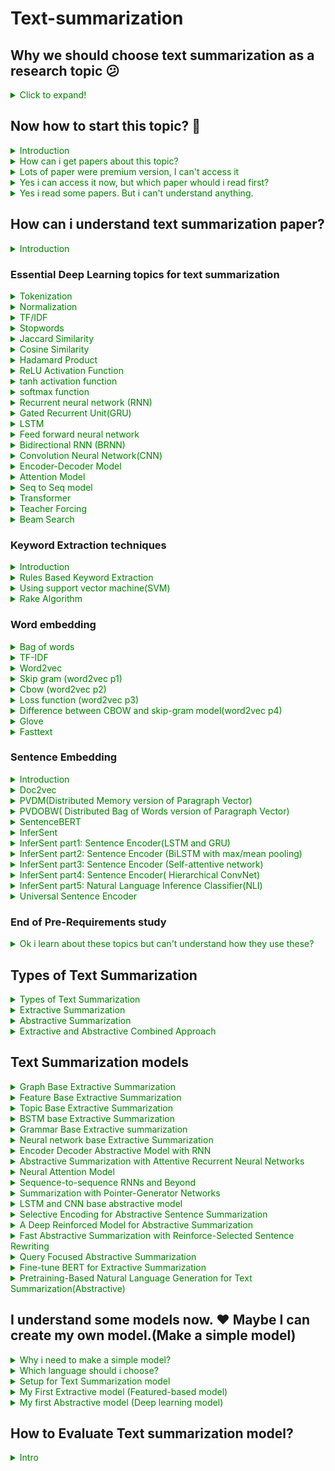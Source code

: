 # Text-summarization

## Why we should choose text summarization as a research topic :confused:
<details>
  <summary style="color:green"> Click to expand! </summary>
From my perspective, when I started to research. I was confused, which topics I should choose? Then I started to research it.  I found so many topics in NLP, but the problem is, every topic is in a stable phase. I was worried about it. After that, I found text summarization and it was not in a stable phase. Because text summarization has no accurate answer that can measure, how much good your model. And also this was a challenging topic. I got inspiration.

Another thing I found that in my country there was no better model published. So the first thing in any research is, "Is this topic already in a stable phase?". Still, text summarization is an amazing topic for research.
</details>

## Now how to start this topic? :face_with_head_bandage:
<details>
  <summary style="color:green"> Introduction </summary>
In any research, first, we need to know about that topic. In this case, we will do the same thing. We will search on google about this topic. Learn What is text summarization? :laughing: . Just spend 2-3 days about it.

2-3 days needed to make mindset. Now you should start reading papers about text summarization. At least you should read 10-20 papers.
</details>

<details>
  <summary style="color:green"> How can i get papers about this topic? </summary>
  It is a basic problem, where we will find the paper. The simple answer is google scholar. Google scholar collects all the research papers from all the research and journal sites.

So simply go [scholar](https://scholar.google.com)
</details>

<details>
  <summary style="color:green"> Lots of paper were premium version, I can't access it</summary>
 I am also depressed about it. How to access them!  After researching somedays, 
  I found an interesting ( https://sci-hub.se  )
  In this site, we can access lots of papers freely.
</details>

<details>
  <summary style="color:green">Yes i can access it now, but which paper whould i read first?</summary>
  In scholar, we can easily select the year. So first read old papers. Cause we won't understand easily recent papers.
</details>

<details>
  <summary style="color:green">Yes i read some papers. But i can't understand anything.</summary>
 
  After reading these papers, you will find some new keywords. These keywords will make you depressed.
  Cause without 1 or 2 papers you won't understand what exactly these papers did. :laughing: 
</details>

## How can i understand text summarization paper?

<details>
  <summary style="color:green">Introduction</summary>
   I also same issue. I can't understand anything. Then i understood that i was stacked in some keywords. Maximum keywords were deep learning keywords. Then i started to learn deep learning. 
  
</details>

### Essential Deep Learning topics for text summarization
<details>
  <summary style="color:green">Tokenization</summary>
  Tokenization is a common task in Natural Language Processing (NLP). It’s a fundamental step in both traditional NLP methods like Count Vectorizer and Advanced Deep Learning-based architectures like Transformers.
Tokenization can be performed on word, character, or subword level.

    1. word: "I live in dhaka" = I-Live-in-dhaka(4 tokens)
    2. character: "Dhaka" = D-h-a-k-a (5 Tokens)
    3. subword: "smarter" = smart-er(2 Tokens)

So, simply tokenization is the process of dividing word or character. But why we need token?
Because of the processing of text data. For every text related model, if we need to run in a large corpus, we need tokenization. Tokenization makes a connection with vocabulary. So in preprocessing, the first step is tokenization.
 </details>

<details>
  <summary style="color:green">Normalization</summary>
When we normalize a natural language resource, we attempt to reduce the randomness in it, bringing it closer to a predefined “standard”. Thats why normalization in NLP is very important.
Normalization has different types of techniques.

    1. Tokenization: We already know about "How to make tokens from input".
    2. Stemming: This process will make every word in its root from. That means lowest form of a word. example: "Change,Changing,changer" to "chang".
    3. lemmatization: This also same to Stemming but not always make root from.
    4. Sentencizing: From a document it will take every sentences and remove every punctuation or symbol. Sometimes it will make everything lower form for better result. For every document we must do this process.
    5. reference resolution: Sometimes we need to make every third person to first person form for better accuracy. Reference resolution helps it.
![Stemming vs Lemmatization](img/sum53.png)
</details>

<details>
  <summary style="color:green">TF/IDF</summary>
TF-IDF is a statistical measure that evaluates how relevant a word is to a document in a collection of documents.
The full form of TF is Term Frequency (TF).The full form of IDF is Inverse Document Frequency.

**TF** = no. of times term occurrences in a document / total number of words in a document

**IDF** = log base e (total number of documents / number of documents which are having term )

There are lots of library in every language for measuring TF-IDF.
In NLP, TF/IDF is a necessary step for information retrieval and keyword Extraction. In-Text summarization, as we need to find information from sentences Tf/IDF does that for us. It was much simple and faster than any other model.
</details>

<details>
  <summary style="color:green">Stopwords</summary>
Stopwords are the words in any language which does not add much meaning to a sentence. They can safely be ignored without sacrificing the meaning of the sentence.

Suppose, a sentence **"Dhaka is the capital city of bangladesh"** . after removing stop words it looks like ** Dhaka capital city bangladesh** . See, it doesn't change the meaning.
So why we need it?

    1. Stopwords are rapidly used in sentences. So for getting usefull information, this always create problems.
    2. Without stopwords, our model computational power will be better.
    3. without stopwords, we can get better accuracy.


In english language nltk library marked **127 words** as a stop words.

```
i, me, my, myself, we, our, ours, ourselves, you, your, yours, yourself,yourselves,
he, him, his, himself, she, her, hers, herself, it, its, itself, they, them,their, 
theirs, themselves, what, which, who, whom, this, that, these, those, am, is,are, 
was, were, be, been, being, have, has, had, having, do, does, did, doing, a, an, 
the, and, but, if, or, because, as, until, while, of, at, by, for, with, about, 
against, between, into, through, during, before, after, above, below, to, from, 
up, down, in, out, on, off, over, under, again, further, then, once, here, there,
when, where, why, how, all, any, both, each, few, more, most, other, some, such,
no, nor, not, only, own, same, so, than, too, very, s, t, can, will, just, don,
should, now
```
we can customize it.

</details>


<details>
  <summary style="color:green">Jaccard Similarity</summary>

The **Jaccard index**, also known as **Intersection over Union** and **the Jaccard similarity coefficient** (originally given the French name coefficient de communauté by Paul Jaccard), is a statistic used for gauging the similarity and diversity of sample sets.

![equation](https://latex.codecogs.com/svg.latex?J(A,B)=%20\frac{|A\cap%20B|}{|A\cup%20B|}%20=%20\frac{|A\cap%20B|}{|A|+|B|-|A\cap%20B|)


![](https://latex.codecogs.com/svg.latex?d_j(A,B)%20=%201-J(A,B)=\frac{|A\cup%20B|-|A\cap%20B|}{|A\cup%20B|})

Here, ![](https://latex.codecogs.com/svg.latex?A%20\cap%20B) represents the number of common words between the set A and B;
![](https://latex.codecogs.com/svg.latex?A%20\cup%20B) represents total number of distinct words in the set A and B.
Why we need it?

Finding the relation between two sentences or vectors.
</details>

<details>
  <summary style="color:green">Cosine Similarity</summary>

As like as jaccard Similarity, Cosine similarity also works for finding relation of vectors.
Given two vectors of attributes, A and B, the cosine similarity, ![](https://latex.codecogs.com/svg.latex?cos(\theta)) , is represented using a dot product and magnitude as

![](https://latex.codecogs.com/svg.latex?similarity%20=%20\cos%20(\theta)%20=%20\frac{A.B}{||A||\hspace{2pt}||B||}%20=%20\frac{\sum^n_{i=1}%20A_i%20B_i}{\sqrt{\sum^n_{i=1}%20A^2_i}\sqrt{\sum^n_{i=1}%20B^2_i}})

where A_i and B_i are components of vector A and B respectively.

</details>


<details>
  <summary style="color:green">Hadamard Product</summary>

In mathematics, the Hadamard product (also known as the element-wise, entrywise or Schur product) is a binary operation that takes two matrices of the same dimensions and produces another matrix of the same dimension as the operands, where each element i, j is the product of elements i, j of the original two matrices.

![](img/sum42.png)

</details>


<details>
  <summary style="color:green">ReLU Activation Function</summary>
ReLU stands for rectified linear unit, and is a type of activation function. It is widely used in Activation Function.

![](img/sum26.png)
why do we use ReLU, if we already have sigmoid?


    1. it takes less time to train or run.
    2. It is very faster than other models.  Cause there is no complex equation. It doesn’t have the vanishing gradient problem suffered by other activation functions like sigmoid or tanh.

But in relu, if the number is negative it will make number 0. So, if all number is negative, it don't activated the function. And it's called Dying ReLU.

ReLU has so many version. **Leaky ReLU** is mostly used in deep learning. Instead of making 0, it makes negative value to multiple of a constant factor.
</details>


<details>
  <summary style="color:green">tanh activation function</summary>

In sigmoid function, every value transform 0 to 1. In tanh function instead of 0 to 1, it makes -1 to 1.

![](img/gg.jpg)

</details>

<details>
  <summary style="color:green">softmax function</summary>

The softmax function squashes the outputs of each unit to be between 0 and 1, just like a sigmoid function. But it also divides each output such that the total sum of the outputs is equal to 1.

![](img/sum23.jpg)

The output of the softmax function is equivalent to a categorical probability distribution, it tells you the probability that any of the classes are true.

Mathematically the softmax function is shown below, where z is a vector of the inputs to the output layer (if you have 10 output units, then there are 10 elements in z). And again, j indexes the output units, so j = 1, 2, ..., K.

![](https://latex.codecogs.com/svg.latex?\sigma%20(z)_j%20=%20\frac{e^{z_j}}{\sum^K_{k=1}e^{z_k}})

Suppose, we have an image where '4' digit is written on it. Now we want character recognition from that image. And we do all process for recognition of the character and make a vector. Now after using softmax function in our result it looks like,

![](img/sum24.png)

So softmax function is basically making the vector into the probabilistic vector.
</details>

<details>
  <summary style="color:green">Recurrent neural network (RNN)</summary>

Recurrent Neural Networks (RNNs) are widely used for data with some kind of sequential structure. For instance, time series data has an intrinsic ordering based on time. Sentences are also sequential, "I love dogs" has a different meaning than "Dogs I love." So if you are working with sequential model, RNN might be the solution for that.\\
A simple architecture for RNN

![](img/sum27.png)

1. **Vector h :** is the output of the hidden state after the activation function has been applied to the hidden nodes. 
   
2. **Matrices Wx, Wy, Wh:** — are the weights of the RNN architecture which are shared throughout the entire network. The model weights of Wx at t=1 are the exact same as the weights of Wx at t=2 and every other time step.
   
3. **Vector Xi:** is the input to each hidden state where i=1, 2,…, n for each element in the input sequence.

We can make divide full architecture with two part.
1. Forward Propagation
2. Backpropagation through time

**Forward Propagation:**

In Forward Propagation, we calculate everything. Like, output,hidden state,loss function,gradient etc.

![](img/sum28.png)
Here,
* **k** is the dimension of the input vector Xi
  
* **d** is the number of hidden nodes

Loss function is calculated by multi-class cross entropy loss function.

![](https://latex.codecogs.com/svg.latex?L_t(y_t,\hat%20y_t)%20=%20-y_t%20log(\hat%20y_t))

OverAll loss function is calculated by below equation.

![](https://latex.codecogs.com/svg.latex?L_{total}(y,\hat%20y)%20=%20-\sum^n_{t=1}%20y_t%20\log(\hat%20y_t))

For gradient calculation of ![](https://latex.codecogs.com/svg.latex?W_y),

![](https://latex.codecogs.com/svg.latex?\frac{\partial%20L_{total}}{\partial%20W_Y}%20=%20\frac{\partial%20L_1}{\partial%20\hat%20y_1}%20\frac{\partial%20\hat%20y_1}{\partial%20z_1}\frac{\partial%20z_1}{\partial%20W_Y}%20+%20\frac{\partial%20L_2}{\partial%20\hat%20y_2}%20\frac{\partial%20\hat%20y_2}{\partial%20z_2}\frac{\partial%20z_2}{\partial%20W_Y}%20+%20\frac{\partial%20L_3}{\partial%20\hat%20y_3}%20\frac{\partial%20\hat%20y_3}{\partial%20z_3}\frac{\partial%20z_3}{\partial%20W_Y}%20=%20\sum^n_{t=1}%20\frac{\partial%20L_t}{\partial%20W_Y})

For gradient Calculation of ![](https://latex.codecogs.com/svg.latex?W_x),

![](https://latex.codecogs.com/svg.latex?\frac{\partial%20L_{total}}{\partial%20W_X}%20=%20\sum^n_{t=1}%20\sum^n_{k=0}%20\frac{\partial%20L_t}{\partial%20\hat%20y_t}%20\frac{\partial%20\hat%20y_t}{\partial%20z_t}\frac{\partial%20z_t}{\partial%20h_t}\frac{\partial%20h_t}{\partial%20h_k}\frac{\partial%20h_k}{\partial%20W_x})

**BackPropagation through time:**

In backward Propagation, It's updated ![](https://latex.codecogs.com/svg.latex?W_x) , ![](https://latex.codecogs.com/svg.latex?W_y) ,![](https://latex.codecogs.com/svg.latex?W_h) value based on gradients.

So, overall process look like,

1. Initialize weight matrices Wx, Wy, Wh randomly

2. Forward propagation to compute predictions

3. Compute the loss

4.Backpropagation to compute gradients

5. Update weights based on gradients

6. Repeat steps 2–5

A problem that RNNs face, which is also common in other deep neural nets, is the **vanishing gradient problem** . Vanishing gradients make it difficult for the model to learn long-term dependencies. For example, if an RNN was given this sentence,

```
The brown and black dog,which was playing with cat, was a German shepherd
```
in this sentence, when we want to predict 'shepherd', it needs the input brown. But 'brown' is too far from 'shepherd'. A long term dependency occurs. And it creates gradient loss. Cause gradient follows chain rule.
However, there have been advancements in RNNs such as gated recurrent units (GRUs) and long short term memory (LSTMs) that have been able to deal with the problem of vanishing gradients.

</details>


<details>
  <summary style="color:green">Gated Recurrent Unit(GRU)</summary>

To solve the vanishing gradient problem of a standard RNN, GRU uses, so-called, update gate and reset gate. Basically, these are two vectors which decide what information should be passed to the output. The special thing about them is that they can be trained to keep information from long ago, without washing it through time or remove information which is irrelevant to the prediction.
![](img/sum29.png)

**Update Gate:**
We start with calculating the update gate $Z_t$ for time step t using the,

![](https://latex.codecogs.com/svg.latex?z_t%20=%20\sigma%20(W^{(z)}%20x_t%20+%20U^{(z)}%20h_{t-1}))


The update gate helps the model to determine how much of the past information (from previous time steps) needs to be passed along to the future.

**Reset Gate:** this gate is used from the model to decide how much of the past information to forget. To calculate it, we use:

![](https://latex.codecogs.com/svg.latex?r_t%20=\sigma%20(W^{(r)}x_t%20+%20U^{(r)}h_{t-1}))


**Current memory content:**
This is a big process, because output depends on it. We can divide it with 4 section.

![](https://latex.codecogs.com/svg.latex?h_t%20=\tanh%20(Wx_t%20+%20r_t%20\odot%20Uh_{t-1}))

1. Multiply the input ![](https://latex.codecogs.com/svg.latex?x_t) with a weight W and ![](https://latex.codecogs.com/svg.latex?h_{t-1}) with a weight U.

2. Calculate the Hadamard (element-wise) product between the reset gate ![](https://latex.codecogs.com/svg.latex?r_t) and ![](https://latex.codecogs.com/svg.latex?Uh_{t-1}). That will determine what to remove from the previous time steps.
3. Sum up the results of step 1 and 2.
4. Apply the nonlinear activation function tanh.

**Final memory at current time step:** This is the output state. Here we computes output from previous computation.

![](https://latex.codecogs.com/svg.latex?h_t%20=%20z_t%20\odot%20h_{t-1}%20+%20(1-z_t)\odot%20h_t)

1. Apply element-wise multiplication to the update gate ![](https://latex.codecogs.com/svg.latex?z_t) and ![](https://latex.codecogs.com/svg.latex?h_{t-1}) .
2. Apply element-wise multiplication to ![](https://latex.codecogs.com/svg.latex?1-z_t) and ![](https://latex.codecogs.com/svg.latex?h`_t) .
3. Sum the results from step 1 and 2.

</details>


<details>
  <summary style="color:green">LSTM</summary>
Long Short Term Memory are a special kind of RNN, capable of learning long-term dependencies. They were introduced by Hochreiter \& Schmidhuber (1997) [20], and were refined and popularized by many people in following work. Lstm architecture is similar to GRU.

![](img/sum30.png)

We can divide whole architecture with 4 section,

**1. Forget gate( ![](https://latex.codecogs.com/svg.latex?f_t) ):**
The first step in our LSTM is to decide what information we’re going to throw away from the cell state. This decision is made by a sigmoid layer called the “forget gate layer.” It looks at ![](https://latex.codecogs.com/svg.latex?h_(t-1)) and ![](https://latex.codecogs.com/svg.latex?x_t), and outputs a number between 0 and 1 for each number in the cell state ![](https://latex.codecogs.com/svg.latex?C_{t-1}). 
**1** represents “completely keep this” while a **0** represents “completely get rid of this.”

![](https://latex.codecogs.com/svg.latex?f_t=\sigma%20(x_tU^f%20+%20h_{t-1}W^f))

**2. input gate (![](https://latex.codecogs.com/svg.latex?i_t) ):** The next step is to decide what new information we’re going to store in
the cell state. This has two parts. First, a sigmoid layer called the “input gate layer” 
decides which values we’ll update. Next, a tanh layer creates a vector of new candidate 
values, ![](https://latex.codecogs.com/svg.latex?\tilde%20C_t), 
that could be added to the state. In the next step, we’ll combine these two to create an 
update to the state.

![](https://latex.codecogs.com/svg.latex?i_t=\sigma%20(x_tU^i%20+%20h_{t-1}W^i))

![](https://latex.codecogs.com/svg.latex?\tilde%20C_t=\tanh%20(x_tU^g%20+%20h_{t-1}W^g))

**3. update old state:** It’s now time to update the old cell state, ![](https://latex.codecogs.com/svg.latex?C_{t-1}), into the new cell state ![](https://latex.codecogs.com/svg.latex?C_t). The previous steps already decided what to do, we just need to actually do it.

We multiply the old state by ![](https://latex.codecogs.com/svg.latex?f_t), forgetting the things we decided to forget earlier. Then we add ![](https://latex.codecogs.com/svg.latex?i_t%20\ast%20\tilde%20C_t). This is the new candidate values, scaled by how much we decided to update each state value.

![](https://latex.codecogs.com/svg.latex?C_t=\sigma%20(f_t*C_{t-1}%20+%20i_t*%20\tilde%20C_t))

**4. output Gate:** Finally, we need to decide what we’re going to output. This output will be based on our cell state, but will be a filtered version. First, we run a sigmoid layer which decides what parts of the cell state we’re going to output. Then, we put the cell state through tanh (to push the values to be between - and 1 and multiply it by the output of the sigmoid gate, so that we only output the parts we decided to.

![](https://latex.codecogs.com/svg.latex?o_t=\sigma%20(x_tU^o%20+%20h_{t-1}W^o))

![](https://latex.codecogs.com/svg.latex?h_t=\tanh%20(C_t)*%20o_t)

</details>


<details>
  <summary style="color:green">Feed forward neural network</summary>

Feed forward neural network is a simple one directional neural network. In RNN there a backward propagation but here only forward propagation. But in this neural network there is a lots of hidden layer for decision making. for computing hidden layer, in this network sigmoid function is used. output layer is only 1 and 0 activation function. Thats why this network is simplest neural network.

![](img/sum50.png)
</details>

<details>
  <summary style="color:green">Bidirectional RNN (BRNN)</summary>

In 1997 Schuster & mike proposed bidirectional model of RNN [26].

![](img/sum35.png)

The idea is to split the state neurons of a regular RNN in a part that is responsible for the positive time direction (forward states) and a part for the negative time direction (backward states). Outputs from forward states are not connected to inputs of backward states, and vice versa.

**FORWARD PASS:** \
Run all input data for one time slice through 
![](https://latex.codecogs.com/svg.latex?1\leq%20t\leq%20T) the BRNN and determine all
predicted outputs.
1. Do forward pass just for forward states (from t=1
to t=T ) and backward states (from t=T to t=1).
2. Do forward pass for output neurons.

**BACKWARD PASS:** \
Calculate the part of the objective function derivative
for the time slice ![](https://latex.codecogs.com/svg.latex?1\leq%20t\leq%20T) used in the forward pass.
1. Do backward pass for output neurons.
2. Do backward pass just for forward states (from t=T
to t=1 ) and backward states (from t=1
to t=T).
</details>

<details>
  <summary style="color:green">Convolution Neural Network(CNN)</summary>

CNN was introduced by LeCun at 1998 [27]. Images recognition, images classifications. Objects detections, recognition faces etc., are some of the areas where CNNs are widely used.

![](img/sum37.jpeg)

We already know what is **Relu** Layer.

**Padding:** \
Sometimes filter does not fit perfectly fit the input image. We have two options for padding:

1. Pad the picture with zeros (zero-padding) so that it fits
   
2. Drop the part of the image where the filter did not fit. This is called valid padding which keeps only valid part of the image.

**pooling:**
Pooling layers section would reduce the number of parameters when the images are too large. Spatial pooling also called subsampling or downsampling which reduces the dimensionality of each map but retains important information. Spatial pooling can be of different types:

1. Max Pooling
2. Average Pooling
3. Sum Pooling

Max Pooling is the most common among others.Max pooling takes the largest element from the rectified feature map. Taking the largest element could also take the average pooling. Sum of all elements in the feature map call as sum pooling.

![](img/sum36.png)


**Flattening:** An image is nothing but a matrix of pixel values. 
In Neural network it is difficult to work with 3-dimentional matrix. 
So we make 2D matrix to 1D matrix by flattened for feeding the next layer.

![](img/sum38.png)


**Fully Connected Layer:** \
The layer we call as FC layer, we flattened our matrix into vector and feed it into a 
fully connected layer like a neural network. Every node connected to others hidden layer node.

**Process:** 

1. Provide input image into convolution layer
2. Choose parameters, apply filters with strides, padding if requires. Perform convolution on the image and apply ReLU activation to the matrix.
3. Perform pooling to reduce dimensionality size
4. Add as many convolutional layers until satisfied
5. Flatten the output and feed into a fully connected layer (FC Layer)
6. Output the class using an activation function (Logistic Regression with cost functions) and classifies images.


</details>

<details>
  <summary style="color:green">Encoder-Decoder Model</summary>

The encoder-decoder model is composed of encoder and decoder like its name. The encoder converts an input document to a latent representation (vector), and the decoder generates a summary by using it.
It was develop by google AI [21] and also implemeted it in the google play service. In our message section, this technique is used. So we already know what is it.

![](img/sum31.png)

In Encoder part, machine will learn context sequentially. We can use any sequential model 
here for learning purpose. Like, RNN,LSTM,CNN,Seq to seq, GRU etc.
In Decoder part, machine Decode what he learn and it depends on what we want. 
It can be translation,summary,question-answer etc.

In NLP, Encoder Decoder model is hugely used by researcher Cause of good accuracy.
In summarization We will see how to summary a text by encoder decoder.

</details>




<details>
  <summary style="color:green">Attention Model</summary>

Suppose we want to translate English to bangla.

![](img/sum33.png)

In this figure, You can see when we translate 'Hasina', We don't need to focus 'Bangladesh'. When we decode something, we don't need to focus all the word. Only we need to focus those word who was closely connected. Here 'Attention' mechanism comes.

![](img/sum34.png)

In This figure, we have a bidirectional RNN for encoder. Now when we decode, 
there is a value comes from every hidden state. Because we need to know which word
we need to focus. This model is proposed by Bahdanau at 2014 [25].

In this architecture, they define each conditional probability,

![](https://latex.codecogs.com/svg.latex?p(y_i|y_1,...,y_{i-1},X)=g(y_{i-1},s_i,c_i))

where ![](https://latex.codecogs.com/svg.latex?s_i) is an RNN hidden state for time i, computed by

![](https://latex.codecogs.com/svg.latex?s_i=f(s_{i-1},y_{i-1},c_i))

The context vector ![](https://latex.codecogs.com/svg.latex?c_i) is, then, computed as a weighted sum of these annotations ![](https://latex.codecogs.com/svg.latex?h_i)

![](https://latex.codecogs.com/svg.latex?c_i=\sum^{T_x}_{j=1}\alpha_{ij}h_j)

The weight ![](https://latex.codecogs.com/svg.latex?\alpha_{ij}) of each annotation ![](https://latex.codecogs.com/svg.latex?h_j) is computed by

![](https://latex.codecogs.com/svg.latex?\alpha_{ij}=\frac{\exp(e_{ij})}{\sum^{T_x}_{k=1}\exp(e_{ik})})

where,

![](https://latex.codecogs.com/svg.latex?e_{ij}=a(s_{i-1},h_j))

![](https://latex.codecogs.com/svg.latex?h_j) is the hidden state of RNN Model


</details>



<details>
  <summary style="color:green">Seq to Seq model</summary>

This model is one of the famous model in NLP. Why? It can solve different types of difficult task that we can't do with other language. This model is also very fast.
This model was introduced by google at 2014 [30]. This model also based on encoder-decoder architecture.
But we need to give input sequentially and output layer will give us output sequentially. So, there is no big difference.

We can use different types model in encoder and decoder here. Like,

1. RNN or Bidirectional RNN
2. LSTM or Bidirectional LSTM
3. GRU or Bidirectional GRU

</details>


<details>
  <summary style="color:green">Transformer</summary>

Transfer learning or transformer is the first transduction model relying entirely on self-attention to compute representations of its input and output without using sequence-aligned RNNs or convolution. How? why is this model much important and famous?  This model was introduced by Vaswani at 2017 in his famous paper "Attention is all you need" [37]. They used multi-head attention instead of single-head attention.

![](img/sum51.png)

From this figure, we can guess how this architecture works.\
We already know about **"Embedding", "Feed Forward neural network",
"Softmax","Normalization"**. Now we will know about **"Multi-Head Attention"** and **"Positional Encoding"**.

**Positional Embedding:** Since this model contains no recurrence and no convolution,
in order for the model to make use of the
order of the sequence, we must inject some information about the relative or absolute position
of the
tokens in the sequence. To this end, they add "positional encodings" to the input embeddings 
at the bottoms of the encoder and decoder stacks. The positional encodings have the same dimension ![](https://latex.codecogs.com/svg.latex?d_{model})
as the embeddings, so that the two can be summed. They used sine and cosine function for different frequency.

![](https://latex.codecogs.com/svg.latex?PE_{(pos,2i)}=\sin(pos/10000^{2i/d_{model}}))

![](https://latex.codecogs.com/svg.latex?PE_{(pos,2i+1)}=\cos(pos/10000^{2i/d_{model}}))

**Multi-Head Attention:** In single attention, if the input consists of
queries and keys of dimension ![](https://latex.codecogs.com/svg.latex?d_k), and values of dimension ![](https://latex.codecogs.com/svg.latex?d_v), We compute the dot products of the query with all keys, divide each by 
![](https://latex.codecogs.com/svg.latex?\sqrt{d_k}), and apply a softmax function to obtain the weights on the
values.

![](https://latex.codecogs.com/svg.latex?Attention(Q,K,V)=softmax(\frac{QK^T}{\sqrt{d_k}})V)

In Multi-Head Attention model, instead of performing a single attention function with $d_{model}$-dimensional keys, values and queries,
we found it beneficial to linearly project the queries, keys and values h times with different, learned
linear projections to ![](https://latex.codecogs.com/svg.latex?d_k), ![](https://latex.codecogs.com/svg.latex?d_k) and ![](https://latex.codecogs.com/svg.latex?d_v) dimensions, respectively.
Multi-head attention allows the model to jointly attend to information from different representation
subspaces at different positions. With a single attention head, averaging inhibits this

![](https://latex.codecogs.com/svg.latex?MultiHead(Q,K,V)=Concat(head_1,...,head_h)W^O)

where,

![](https://latex.codecogs.com/svg.latex?head_i=Attention(QW^Q_i,KW^k_i,VW^V_i))

We have to fixed head size.

**Self Attention:** Self-attention, sometimes called intra-attention, is an attention mechanism relating different positions of a single sequence in order to compute a representation of the sequence.Self-attention allows the model to look at the other words in the input sequence to get a better understanding of a certain word in the sequence. Now, let’s see how we can calculate self-attention.

1. First, we need to create three vectors from each of the encoder’s input vectors: 
    Query Vector,
Key Vector,
Value Vector.
2. Next, we will calculate self-attention for every word in the input sequence
3. Consider this phrase – “Legends Never die”. To calculate the self-attention for the first word “Legends”, we will calculate scores for all the words in the phrase with respect to “legends”. This score determines the importance of other words when we are encoding a certain word in an input sequence

![](img/sum54.png)


**Encoder:** The encoder is composed of a stack of N = 6 identical layers. Each layer has two
sub-layers. The first is a multi-head self-attention mechanism, and the second is a simple, position wise fully 
connected feed-forward network. We employ a residual connection [10] around each of
the two sub-layers, followed by layer normalization [1]. That is, the output of each sub-layer is
LayerNorm(x + Sublayer(x)), where Sublayer(x) is the function implemented by the sub-layer
itself. To facilitate these residual connections, all sub-layers in the model, as well as the embedding
layers, produce outputs of dimension ![](https://latex.codecogs.com/svg.latex?d_{model}) = 512.

**Decoder:** The decoder is also composed of a stack of N = 6 identical layers. In addition to the two
sub-layers in each encoder layer, the decoder inserts a third sub-layer, which performs multi-head
attention over the output of the encoder stack. Similar to the encoder, we employ residual connections
around each of the sub-layers, followed by layer normalization. We also modify the self-attention
sub-layer in the decoder stack to prevent positions from attending to subsequent positions. This
masking, combined with fact that the output embeddings are offset by one position, ensures that the
predictions for position i can depend only on the known outputs at positions less than i.


</details>


<details>
  <summary style="color:green">Teacher Forcing</summary>

Teacher forcing is a strategy for training recurrent neural networks that uses model output from a prior time step as an input. 
Teacher forcing works by using the actual or expected output from the training dataset at the current time step y(t) as 
input in the next time step X(t+1), rather than the output generated by the network.

Lets take an example,

"Dhaka is the capital city of bangladesh". We want to feed this sentence in RNN. We must add [start] and [end] 
token in the sentence. 

now the sentence looks like, "[Start] Dhaka is the capital city of bangladesh [End]".

When we give [Start] token, if it gives "The" as a output, and if we continue this process,
whole sequence will be wrong. The model is in the off track and is going to get punished for every subsequent 
word it generates. This makes learning slower and the model unstable.

Here Teacher Forcing comes, When we calculate error and found we are in off track 
we will replace it with others word. It makes faster the model. 

Lots of teacher forcing approach were invented in recent years, we can use any of it.

</details>


<details>
  <summary style="color:green">Beam Search</summary>

Let's Think about, after calculating a output vector, how we can predict correct sentence. 
As like as Teacher forcing, If one word is incorrect, entire sequence can be incorrect. 
After using softmax function, If we take always highest value , it may be give wrong value. In greedy search, 
always take highest softmax value.

Instead of taking only maximum value we can take few value with highest softmax value. 
Suppose our Beam=3, We will take 3 value from output vector and make a bfs tree with it.

![](img/sum55.jpg)


After taking each of them, we will calculate conditional probability with them in each time step.
And we will take maximum probabilistic Sequence for our output.

</details>

### Keyword Extraction techniques

<details>
  <summary style="color:green">Introduction</summary>
Keyword extraction is tasked with the automatic identification of terms that best describe the subject of a document. Key phrases, key terms, key segments or just keywords are the terminology which is used for defining the terms that represent the most relevant information contained in the document.(source wiki). If you get good keyword from text, your answer will be more accurate.
Maximum extractive and abstractive models depend on keyword Extraction.

</details>


<details>
  <summary style="color:green">Rules Based Keyword Extraction</summary>

Rules-based Keyword extraction basically conditional or pattern type.
In 2008  Khoury, Richard, Fakhreddine Karray, and Mohamed S. Kamel published a paper about a rules-based model in keyword extraction using parts of speech hierarchy [1]. In this model, they describe, parts of speech have an important role in keyword extraction. They made a supervised learning model and a training corpus.

1. words are split according to their parts of speech tag. 
2. words are divided into different categories.
3. rules and condition check here which looks like a tree, every edge have a different condition.
4. if the word goes to the leaf then we will take it as a keyword.

</details>


<details>
  <summary style="color:green">Using support vector machine(SVM)</summary>

In machine learning, support vector machines (SVMs, also support vector networks) are supervised learning models with 
associated learning algorithms that analyze data used for classification and regression analysis.
In 2006, Zheng and khuo made a keyword extraction model using SVM [2].

1. **Pre-processing:** For a document, we conduct the sentence split, word tokenization and POS (part-of-speech) tagging by using GATE. Next, employ Linker to analyze the dependency relationships between words in each sentence. After that, we employ tri-gram to create candidate phrases and then filter the phrases whose frequencies are below a predefined threshold. We also exclude the common words in the stop-words list. We conduct gentle stemming by using WordNet. Specifically, we only stem the plural noun, gerund, and passive infinitive by their dictionary form. Finally, we obtain a set of ‘keyword candidate’ for later processing.
2. **Feature extraction:** The input is a bag of words/phrases in a document. We make use of both local context information(POS Feature, Linkage Features, Contextual TFIDF Feature) and global context information(TFIDF Feature, First Occurrence Feature, Position Features) of a word/phrase in a document to define its features. The output is the feature vectors, and each vector corresponds to a word/phrase.
3. **Learning:** The input is a collection of feature vector by step (2). We construct a SVM model that can identify the keyword. In the SVM model, we view a word/phrase as an example, the words/phrases labeled with ‘keyword’ as positive examples, and the other words/phrases as negative examples. We use the labeled data to train the SVM model in advance.
4. **Extraction:** The input is a document. We employ the preprocessing and the feature extraction on it, and obtain a set of feature vectors. We then predict whether or not a word/phrase is a keyword by using the SVM model from step (3). Finally, the output is the extracted keywords for that document.

</details>

<details>
  <summary style="color:green">Rake Algorithm</summary>
In 2010 Stuart Rose invented new techniques in keyword extraction name Rapid automatic keyword extraction(RAKE).
It was one of the popular algorithms used in finding important keywords. In-text Summarization, this algorithm much popular in keyword extraction.

**Candidate keywords:**  Split the words by tokenizing them. Remove the stop word and delimiters.
All other word is candidate words. Be careful about the position. Cause position matters when we rank them.

**Keyword scores:** Keyword Scores were calculated from the co-occurrence graph.

Suppose we have some word token after stop word remove.
```
Compatibility – systems – linear constraints – set – natural numbers – Criteria –
compatibility – system – linear Diophantine equations – strict inequations – nonstrict
inequations – Upper bounds – components – minimal set – solutions – algorithms –
minimal generating sets – solutions – systems – criteria – corresponding algorithms –
constructing – minimal supporting set – solving – systems – systems
```

For co-occurrence graph we need sorted, unique word. now it looks like,

```
algorithms – bounds – compatibility – components – constraints – constructing – corresponding –
criteria – diophantine – equations – generating – inequations – linear – minimal – natural –
nonstrict – numbers – set – sets – solving – strict – supporting – system – systems – upper
```

In co-occurrence we check for every i,j cell. if i'th row and j'th coloum are related or co-related,
we will increase count of this cell. Table 2.1 and Table 2.2 define us how it works.
![](img/table1.png) 

![](img/table2.png)

**Extracted keywords** After candidate keywords are scored, the top T scoring candidates are selected as keywords for the document. We compute T as one-third the number of words
in the graph.
</details>


### Word embedding


<details>
  <summary style="color:green">Bag of words</summary>

The bag-of-words model is a simplifying representation used in natural language processing and information retrieval (IR).
In this model, a text (such as a sentence or a document) is represented as the bag (multiset) of its words, disregarding
grammar and even word order but keeping multiplicity.The bag-of-words model is commonly used in methods of document 
classification where the (frequency of) occurrence of each word is used as a feature for training a classifier.
An early reference to "bag of words" in a linguistic context can be found in Zellig Harris's 1954 article on Distributional Structure.[source: wiki]
Bag of words process has two steps.

**Tokenization:**  First we tokenize whole sentences.
**Vectors Creation:**
	after doing the first step, we will make a vector for each sentence.
	Dividing sentences into words and creating a list with all unique words and also in alphabetical order. \\
Let's take an example with three-sentence,
```
 John likes to watch movies.
 Mary likes movies too.
 Mary also likes to watch football games.
```
Now after tokenization, our word list look like,

```
[also,football,games,john,likes,mary,movies,to,too,watch]
```

After that we need to compute sparse matrix. This sparse matrix represent the bag of words.
In sparse matrix every cell represent, **occurence of j'th word in i'th sentence**. 

![](img/sum1.jpg)
</details>


<details>
  <summary style="color:green">TF-IDF</summary>

TF-IDF value will be increased based on frequency of the word in a document. Like Bag of Words in this technique also we can not get any semantic meaning for words. \\
But this technique is mostly used for document classification and also 
successfully used by search engines like Google, as a ranking factor for content.

Suppose we have three sentences.
```
A. This pasta is very tasty and affordable.
B. This pasta is not tasty and is affordable.
C. This pasta is very very delicious.
```
Let's consider each sentence as a document. Here also our first task is tokenization (dividing sentences into words or tokens) and then taking unique words.

![](img/table3.png)

</details>


<details>
  <summary style="color:green">Word2vec</summary>

The Word2Vec model is used for learning vector representations of words called “word embeddings”. In the previous methods, there was no semantic meaning from words of corpus. 
Word2vec model takes input as a large size of the corpus and produces output to vector space. This vector space size may be in hundred of dimensionality. Each word vector will be placed on this vector space.
word2vec uses 2 types of methods. There are

1. Skip-gram
2. CBOW (Continuous Bag of Words)


![](img/sum2.png)

Here one more thing we have to discuss that is window size. window size basically 1-gram,bi-gram,tri-gream,N-gram model.

</details>

<details>
  <summary style="color:green">Skip gram (word2vec p1)</summary>
In this method , take the center word from the window size words as an input and context words (neighbour words) as outputs. Word2vec models predict the context words of a center word using skip-gram method. Skip-gram works well with a small dataset and identifies rare words really well.
In 2013 Mikolov first time told about this method [3].

![](img/sum3.png)

According to Fig,

1. Both the input word **wi** and the output word **wj** are one-hot encoded into binary vectors **x** and **y** of size V.
2. First, the multiplication of the binary vector x and the word embedding matrix **W** of size 
   **V×N** gives us the embedding vector of the input word **wi** the i-th row of the matrix 
   **W**.
3. This newly discovered embedding vector of dimension N forms the hidden layer.
4. The multiplication of the hidden layer and the word context matrix 
   **W'** of size **N×V** produces the output one-hot encoded vector **y**.
5. The output context matrix **W'** encodes the meanings of words as context, 
   different from the embedding matrix W. NOTE: Despite the name, **W'** is independent of 
   **W**, not a transpose or inverse or whatsoever.

</details>

<details>
  <summary style="color:green">Cbow (word2vec p2)</summary>
The Continuous Bag-of-Words (CBOW) is another similar model for learning word vectors. It predicts the target word (i.e. “swing”) 
from source context words (i.e., “sentence should the sword”).
Because there are multiple contextual words, we average their corresponding word vectors, constructed 
by the multiplication of the input vector and the matrix \emph{W}. Because the averaging stage smoothes over a lot
of the distributional information, some people believe the CBOW model is better for small dataset.

![](img/sum4.png)

</details>


<details>
  <summary style="color:green">Loss function (word2vec p3)</summary>
Both the skip-gram model and the CBOW model should be trained to minimize a well-designed loss/objective function. 
There are several loss functions we can incorporate to train these language models. like,

1. Full Softmax
2. Hierarchical Softmax
3. Cross Entropy
4. Noise Contrastive Estimation (NCE)
5. Negative Sampling (NEG)
</details>


<details>
  <summary style="color:green">Difference between CBOW and skip-gram model(word2vec p4)</summary>

</details>



<details>
  <summary style="color:green">Glove</summary>
GloVe stands for global vectors for word representation. It is an unsupervised learning algorithm 
developed by Stanford for generating word embeddings by aggregating global word-word co-occurrence matrix from a corpus. 
The resulting embeddings show interesting linear substructures of the word in vector space.
GloVe is essentially a log-bilinear model with a weighted least-squares objective. The main intuition underlying the model 
is the simple observation that ratios of word-word co-occurrence probabilities have the potential for encoding some form of meaning. In Glove we also create sparse matrix.
It was directly involved in the probability matrix.

For example, consider the co-occurrence probabilities for target words ice and steam with various probe words from the vocabulary.
Here are some actual probabilities from a 6 billion word corpus:

![](img/sum7.png)

</details>


<details>
  <summary style="color:green">Fasttext</summary>

Compared to other word embedding methods, FastText (Mikolov et al., 2016) is a new approach which can generate competitive results.[4] [5] This technique is much popular.

![](img/sum6.jpg)

According to the main paper, the model is a simple neural network with only one layer.
The bag-of-words representation of the text is first fed into a lookup layer, 
where the embeddings are fetched for every single word. Then, those word embeddings are 
averaged, so as to obtain a single averaged embedding for the whole text. At the hidden layer
we end up with **(n\_words x dim)** number of parameters, where dim is the size of the 
embeddings and n\_words is the vocabulary size. After the averaging, we only have a single 
vector which is then fed to a linear classifier: we apply the softmax over a linear transformation of the output of the input layer. The linear transformation is a matrix with {\bf (dim x n\_output)}, where {\bf n\_output} is the number output classes. In the original paper, the final log-likelihood is:

![](https://latex.codecogs.com/svg.latex?-\frac{1}{N}\sum^N_{i=n}y_n\log(f(BAx_n)))


where,
1. ![](https://latex.codecogs.com/svg.latex?x_n) is the original one-hot-encoded representation of a word (or n-gram feature),
2. A is the look-up matrix that retrieves the word embedding,
3. B is the linear output transformation,
4. f is the softmax function

</details>

### Sentence Embedding

<details>
  <summary style="color:green">Introduction</summary>

Instead of dealing with words, we can directly work with the sentence. how? 
Sentence embedding is the answer. Sentence embedding also makes semantic information 
in vector.

Suppose we have two sentences, 'I don’t like crowded places',
'However, I like one of the world’s busiest cities, New York'. 
Here, How can we make the machine draw the inference between ‘crowded places’
and ‘busy cities’?

Word embedding can't do that. But we can do it by sentence embedding.
There are lots of techniques in recent years. We will talk about a few of them.

1. Doc2Vec
2. SentenceBERT
3. InferSent
4. Universal Sentence Encoder

</details>


<details>
  <summary style="color:green">Doc2vec</summary>

An extension of Word2Vec, the Doc2Vec embedding is one of the most popular techniques out there.
Introduced in 2014, it is an unsupervised algorithm and adds on to the Word2Vec model by introducing another ‘paragraph vector’ by T mikolov [6]. In 2015 it was improved by Andrew [7]. Also, there are 2 ways to add the paragraph vector to the model. 
one is PVDM and another PVDOBW.
</details>


<details>
  <summary style="color:green">PVDM(Distributed Memory version of Paragraph Vector)</summary>

We assign a paragraph vector sentence while sharing word vectors among all sentences. Then we either average or concatenate the (paragraph vector and words vector) to get the final sentence representation.
If you notice, it is an extension of the Continuous Bag-of-Word type of Word2Vec where we predict the next word given a set of words. It is just that in PVDM, we predict the next sentence given a set of sentences.
![](img/sum8.png)
</details>

<details>
  <summary style="color:green">PVDOBW( Distributed Bag of Words version of Paragraph Vector)</summary>

PVDOBW is the extention of Skip-gram model in Word2vec. Here, we just sample random words from the sentence and make the model predict which sentence it came from(a classification task).

![](img/sum9.png)

PVDM is more than enough for most tasks.But we can use both parallelly.
</details>

<details>
  <summary style="color:green">SentenceBERT</summary>

Currently, the leader among the pack, SentenceBERT was introduced by Reimers in 2018 [8] 
and immediately took the pole position for Sentence Embeddings. At the heart of this 
BERT-based model, there are 4 key concepts:

1. Attention
2. Transformers
3. BERT
4. Siamese Network


we will discuss BERT,transformers,Attention model later.

Sentence-BERT uses a Siamese network like architecture to provide 2 
sentences as an input. These 2 sentences are then passed to BERT models and a pooling layer 
to generate their embeddings. Then use the embeddings for the pair of sentences as inputs to 
calculate the cosine similarity.

![](img/sum10.png)

Suppose we have some sentences.

1. I ate dinner. 
2. We had a three-course meal.
3. Brad came to dinner with us.
4. He loves fish tacos.",
5. In the end, we all felt like we ate too much.
6. We all agreed; it was a magnificent evening.

Now, if we want to find the similarity between these sentences with 
**"I had pizza and pasta"**. SentenceBert will give us.

![](img/table4.png)

</details>

<details>
  <summary style="color:green">InferSent</summary>

InferSent is a sentence embeddings method that provides semantic sentence representations 
invented by A Conneau in 2017 [9]. It is trained on natural language inference data and 
generalizes well to many different tasks.

In this model,they examine standard recurrent models such as LSTMs and
GRUs, for which we investigate mean and maxpooling over the hidden representations; 

The architecture consists of 2 parts:

1. One is the sentence encoder that takes word vectors and encodes sentences into vectors
2. Another, NLI classifier that takes the encoded vectors in and outputs a class among entailment, contradiction and neutral.

![](img/sum11.jpg)

In the author paper, four types of sentence encoder were discussed.

</details>
<details>
  <summary style="color:green">InferSent part1: Sentence Encoder(LSTM and GRU)</summary>

First, and simplest, encoders apply recurrent neural networks using either LSTM or GRU modules, as in sequence to sequence encoders. For a sequence of T words (w1, . . . , wT ), the network computes a set of T hidden representations h1, . . . , hT , with ht = -> LSTM(w1, . . . , wT ) (or using GRU units instead). A sentence is represented by the last hidden vector, hT.

</details>

<details>
  <summary style="color:green">InferSent part2: Sentence Encoder (BiLSTM with max/mean pooling)</summary>

It’s a bi-directional LSTM network which computes n-vectors for n-words and each vector is a 
concatenation of output from a forward LSTM and a backward LSTM that read the sentence in 
opposite direction. Then a max/mean pool is applied to each of the concatenated vectors to 
form the fixed-length final vector.
![](img/sum12.png)

</details>

<details>
  <summary style="color:green">InferSent part3: Sentence Encoder (Self-attentive network)</summary>

The self-attentive sentence encoder uses an attention mechanism over the hidden states of a BiLSTM to generate a representation u of an input sentence. The attention mechanism is defined as,

![](https://latex.codecogs.com/svg.latex?\bar%20h_i=%20\tanh(Wh_i+b_w))

![](https://latex.codecogs.com/svg.latex?\alpha_i=%20\frac{e^{\bar%20h^T_i%20u_w}}{\sum_i%20e^{\bar%20h^T_i%20u_w}})

![](https://latex.codecogs.com/svg.latex?u=%20\sum_t%20\alpha_i%20h_i)

Where ![](https://latex.codecogs.com/svg.latex?{h_1,.....,h_T}) are the output hidden 
vectors of BiLSTM. These are fed to an affine transformation ![](https://latex.codecogs.com/svg.latex?(W,b_w)) 
which outputs a set of keys ![](https://latex.codecogs.com/svg.latex?(\bar%20h_1,....,\bar%20h_T)).
The ![](https://latex.codecogs.com/svg.latex?\{\alpha_i\}) represent the score of similarity 
between the keys and learned context query vector ![](https://latex.codecogs.com/svg.latex?u_w). 
These weights are used to produce the final representation u, 
Which is a linear combination of the hidden vectors.

![](img/sum13.png)

</details>

<details>
  <summary style="color:green">InferSent part4: Sentence Encoder( Hierarchical ConvNet)</summary>

One of the currently best performing models on classification tasks is a convolutional architecture termed AdaSent, which concatenates different representations of the sentences at a different level of abstractions. The hierarchical convolutional network introduced in the paper is inspired by that and comprise 4 convolutional layers. At every layer, max-pooling of the feature maps is done to obtain representation. The final sentence embedding is represented by a concatenation of the 4 max-pooled representations.

![](img/sum14.jpg)
</details>

<details>
  <summary style="color:green">InferSent part5: Natural Language Inference Classifier(NLI)</summary>

This section discusses the inference classifier network which takes these sentence embeddings and predicts the output label.

![](img/sum15.png)
After the sentence vectors are fed as input to this model, 3 matching methods are applied to extract relations between the text, u and hypothesis, v –

1. concatenation of the two representations (u, v)
2. element-wise product (u * v)
3. and, absolute element-wise difference (|u - v|)

The resulting vector captures information from both the text, u and the hypothesis, v, and 
is fed into a 3-class classifier( entailment, contradiction and neutral) consisting of 
multiple fully connected layers followed by a softmax layer.
</details>

<details>
  <summary style="color:green">Universal Sentence Encoder</summary>

One of the most well-performing sentence embedding techniques right now is the Universal 
Sentence Encoder. And it should come as no surprise from anybody that it has been proposed by Google. The key feature here is 
that we can use it for Multi-task learning.
This means that the sentence embeddings we generate can be used for multiple tasks 
like sentiment analysis, text classification,
sentence similarity, etc, and the results of these asks are then fed back to the model
to get even better sentence vectors that before.

This technique was invented by google and authored Cer and Daniel in 2018 [10]. 

![](img/sum16.png)

In this model, they use two types of encoder. We can use any of them.

1. Transformer
2.  Deep Averaging Network (DAN)

Both of these models are capable of taking a word or a sentence as input and generating
embeddings for the same. The following is the basic flow:

1. Tokenize the sentences after converting them to lowercase
2. Depending on the type of encoder, the sentence gets converted to a 512-dimensional vector

    1. If we use the transformer, it is similar to the encoder module of the transformer architecture and uses the self-attention mechanism.
    2. The DAN option computes the unigram and bigram embeddings first and then averages them to get a single embedding. This is then passed to a deep neural network to get a final sentence embedding of 512 dimensions.
    
3. These sentence embeddings are then used for various unsupervised and supervised tasks like Skipthoughts, NLI, etc. The trained model is then again reused to generate a new 512 dimension sentence embedding.

![](img/sum17.png)

Similarity of two vector:

![](https://latex.codecogs.com/svg.latex?sim(u,v)%20=%20(1-%20\frac{\arccos%20\frac{u.v}{||u||\hspace{2pt}||v||}}{\pi}))
</details>

### End of Pre-Requirements study
<details>
  <summary style="color:green">Ok i learn about these topics but can't understand how they use these?</summary>

Yeah. It's really tough to understand, how they used these topics in Text summarization models. In my opinion, Maximum models used these topics as a sub-portion. So we need to read a paper sequentially and learn which portion we will do with these topics. 
</details>

## Types of Text Summarization


<details>
<summary style="color:green">Types of Text Summarization</summary>

We can divide all summarization model into three categories.
1.  Extractive Summarization 
2.  Abstractive Summarization
3.  Combined Approach

</details>


<details>
<summary style="color:green">Extractive Summarization</summary>
Extractive summarization means identifying important sections of the text and generating them verbatim producing a subset of the sentences from the original text.
Here, content is extracted from the original data, but the extracted 
content is not modified in any way.

So many Extractive summarization techniques were invented after 2004. Like,

1.  LexRank (Erkan and Radev, 2004) 
2.  TextRank (Mihalcea and Tarau, 2004) 
3.  RegSum system (Hong and Nenkova, 2014)
4.  TextTeaser(Jolo Balbin,2013)
5.  Summarization by LSA(Ferda and Ilyas,2011)
6.  Quasi-Synchronous Grammar base(Woodsend and Yansong Feng,2010)
7.  Neural network Base extractive
8.  An attention-based encoder-decoder(Cheng and Lapata (2016))
</details>


<details>
<summary style="color:green">Abstractive Summarization</summary>

Abstractive summarization is much advanced from extractive and also much good accuracy. It is more fluent and natural summaries.The abstractive model takes advantage of deep learning. In this time so many new models coming with high accuracy.

1.  Encoder-decoder Model
2.  CNN and RNN model
3.  LSTM model
4.  Traning model like MLE
5.  Seq to seq model
6.  Summarization using sentence Compression
7.  Abstractive Text Summarization using Reinforcement Learning
8.  Summarization using GRU or BGRU
9.  Attention base model
10.  Pointer base model
11.  Transformer base model like bart

Many Models was invented in recent years using these techniques.

</details>

<details>
<summary style="color:green">Extractive and Abstractive Combined Approach</summary>

As our data like news, articles, blogs, papers, etc increasing day by day. Also out content is much bigger than the old one. The abstractive models take lots of time in computing. The extractive models are much faster. That's why nowadays researchers make a combined way.


1.  Focusing importance sentences and use abstractive model (Abigail See, Liu, Christopher,2017)
2.  Query Focused Abstractive Summarization (Tal Baumel, Matan Eyal, Michael Elhadad,2018)
3.  Fast Abstractive Summarization with Reinforce-Selected Sentence Rewriting (chen and bishal,2018)
</details>

## Text Summarization models

<details>
<summary style="color:green">Graph Base Extractive Summarization</summary>

Graph Base Extractive Summarization is the oldest technique.
In 2004, Mihalcea and Rada discussed graph base model textrank. 
This technique was based on PageRank.

![](img/page_rank.png)

In TextRank, We just make relations with sentences by Some processing. we link 
sentence to sentence.
Every Sentence is treated like a node. We can make the graph with word unit.

**graph clustering** is the major process here.
An overall Graph bases model structure:

![](img/sum18.jpg)

</details>


<details>
<summary style="color:green">Feature Base Extractive Summarization</summary>

In Feature base Model, Sentence are ranked by some features.


1. Position of the sentence in input document
2. Presence of the verb in the sentence
3. Length of the sentence
4. Term frequency(TF)
5. Named entity tag NE
6. Font style

Basically these features are used in feature based model was developed by 
Jagadeesh in 2005 [12]. Feature Base Extraction model is better than any other 
extraction model. Cause, we can add deep learning feature or another good feature for 
ranking sentences.
![](img/sum19.jpg)

</details>


<details>
<summary style="color:green">Topic Base Extractive Summarization</summary>

The topic base model calculates the topic of the document and evaluate each sentences by what kinds of topics are 
included (the "main" topic is highly evaluated when scoring the sentence).
**Latent Semantic Analysis (LSA) is usually used to detect the topic.** It's based on SVD (Singular Value Decomposition). 
A good representation about text summarization with LSA was given by Ozsoy(2011) [13].
In this paper they used three step.

**Step 1(Input Matrix Creation):** \
The way in which an input matrix is created is very important for summarization, since it affects the
resultingmatrices calculated with SVD. As already mentioned, SVD is a complex algorithm and its complexity 
increases withthe size of input matrix, which degrades the performance. In order to reduce the matrix size, 
rows of the matrix, i.e. thewords, can be reduced by approaches like removing stop words, using the roots of words 
only, using phrases instead ofwords and so on. Also, cell values of matrix can change the results of SVD. There are 
different approaches to filling outthe cell values. These approaches are as follows:

1. **Frequency of word:** the cell is filled in with the frequency of the word in the sentence.
2. **Binary representation:** the cell is filled in with 0/1 depending on the existence of a word in the sentence.
3. **Tf-idf (Term Frequency-Inverse Document Frequency):** the cell is filled in with the tf-idf value of the word.A higher tf-idf value means that the word is more frequent in the sentence but less frequent in the wholedocument. A higher value also indicates that the word is much more representative for that sentence thanothers.
4. **Log entropy:** the cell is filled in with the log-entropy value of the word, which gives information on how infor-mative the word is in the sentence.
5. **Root type:** the cell is filled in with the frequency of the word if its root type is a noun, otherwise the cell valueis set to 0.
6. **Modified Tf-idf:** this approach is proposed in Ozsoy et al. [3], in order to eliminate noise from the input matrix.The cell values are set to tf-idf scores first, and then the words that have scores less than or equal to the averageof the row are set to 0.


**Step 2(Singular Value Decomposition (SVD)):** \
SVD is an algebraic method that can model relationships among words/phrases and sen-tences.
In this method, the given input matrix Ais decomposed into three new matrices as follows:

![](https://latex.codecogs.com/svg.latex?A%20=%20U%20\sum%20V^T)

where A is the input matrix (m * n); U is words ×extracted concepts (m * n); 
Prepresents scaling values, diagonal descending matrix (n * n); and V is sentences ×extracted concepts (n * n).

**Step 3(Sentence Selection):** using the results of SVD, different algorithms are used to select important sentences. 
Some of them are discussed in below paper:

1.  Gong and Liu (2001) [14]
2.  Steinberger, Josef, and Karel Jezek (2004) [15]
3.  Murray et al. (2005) [16]
4.  Cross Method by Steinberger \& Jezek(2008) [17]
5.  topic method

</details>


<details>
<summary style="color:green">BSTM base Extractive Summarization</summary>

BSTm means Bayesian Sentence-based Topic Models. In topic modeling of text documents, 
the goal is to infer the words related to a certain topic and the topics discussed in a certain document, 
based on the prior analysis of a corpus of documents. It is possible with the help of Bayesian inference that calculates 
the probability of an event based on a combination of common sense assumptions and the outcomes of previous related events.
First, They took a single Document $d$. Then We calculate parameters by,

![](https://latex.codecogs.com/svg.latex?p(W^n_1|%20\theta_d)%20=%20\Pi^n_{i=1}%20p(W_i|\theta_d))

where ![](https://latex.codecogs.com/svg.latex?\theta_d) denotes the model parameter for document d, ![](https://latex.codecogs.com/svg.latex?W^n_1)
denotes the sequence of words, i.e. the content of the document. W is the
vocabulary.
Now we need to calculate  ![](https://latex.codecogs.com/svg.latex?p(W_i|\theta_d)). We will Calculate it based on different topic.

![](https://latex.codecogs.com/svg.latex?p(W_i|\theta_d)%20=%20\sum_{T_i%20\in%20\tau}%20p(W_i|T_i)p(T_i|\theta_d))

where T is the set of topics. Here, we assume
that given a topic, generating words is independent
from the document, i.e.

![](https://latex.codecogs.com/svg.latex?p(W_i|T_i,\theta_d)%20=%20p(W_i|T_i))

Instead of freely choosing topic unigram models, we further assume that topic unigram models
are mixtures of some existing base unigram models, i.e.

![](https://latex.codecogs.com/svg.latex?p(W_i|T_i)=\sum_{s\in%20S}%20p(W_i|S_i%20=%20s)p(S_i=s|T_i))

where S is the set of base unigram models. Here,
we use sentence language models as the base models. One benefit of this assumption is that each
topic is represented by meaningful sentences, instead of directly by keywords.
</details>


<details>
<summary style="color:green">Grammar Base Extractive summarization</summary>

The grammar base model parses the text and constructs a grammatical structure, then select/reorder substructures.
In 2010, Woodsend and Kristian told in their paper how grammatical structure helps us to build summarization [18]. 
They build every sentences into a grammatical structure and reduces length. 

![](img/sum20.png)

In this figure, you can see how they reduces 'Saudi dissident Osama bin Laden' to bin laden.
Another example "in the disputed territory of East Timor" to "in East Timor". 
Last one is "the extradition of Kurdish leader Ocalan" to "Ocalan's extradition".
</details>


<details>
<summary style="color:green">Neural network base Extractive Summarization</summary>

In 2016, Nallapati and Ramesh proposed an extractive model by Recurrent Neural Network(RNN) and named it **"SummaRuNNer"** [19]

![](img/sum21.png)

SummerRunner basically a two-layer RNN based sequence classifier. The bottom layer operates at word level within each sentence,
while the top layer runs over sentences. Double-pointed arrows indicate a bi-directional RNN. The top layer with 1’s and 0’s is the
sigmoid activation based classification layer that decides whether
or not each sentence belongs to the summary. The decision at
each sentence depends on the content richness of the sentence, its
salience with respect to the document, its novelty with respect to
the accumulated summary representation and other positional features

</details>


<details>
<summary style="color:green">Encoder Decoder Abstractive Model with RNN</summary>

You can see the Dictionary Section, What is RNN and Encoder Decoder Model. We will now discuss Encoder Decoder Model 
with RNN. Cho and Kyunghyun in 2014 [22] showed us, how we can encode and decode sequential context by RNN.
We can learn whole input by RNN and. After encode we will get a hidden layer. From this Hidden Layer we will 
decode the Output. RNN is good for unsupervised machine Learning. In 2009 Wang Proposed it [23].

![](img/sum32.png)

RNN did a great job in encoder decoder model. Lots of encoder-decoder model with RNN was build in last few years.
we will see them later.

</details>


<details>
<summary style="color:green">Abstractive Summarization with Attentive Recurrent Neural Networks</summary>

This model is another modified version of Encoder decoder model with rnn. Difference between two of them is in Encoder machanism.
This model was proposed by Alexander in 2016 [24]. In this model they used Conditional RNN.
Let x denote the input sentence consisting of a
sequence of M words x = ![](https://latex.codecogs.com/svg.latex?x_1,...,x_M)], where each word ![](https://latex.codecogs.com/svg.latex?x_i)
is part of vocabulary V, of size
|V| = V . Our task is to generate a target sequence
y = ![](https://latex.codecogs.com/svg.latex?y_1,...,y_N) ], of N words, where N < M,
such that the meaning of x is preserved: y = argmax(y) ![](https://latex.codecogs.com/svg.latex?P(y|x)), where y is a random variable denoting a sequence of N words.
Typically the conditional probability is modeled by a parametric function with parameters ![](https://latex.codecogs.com/svg.latex?\theta):
![](https://latex.codecogs.com/svg.latex?P(y|x)%20=%20P(y|x;%20\theta)). Training involves finding the
![](https://latex.codecogs.com/svg.latex?\theta) which maximizes the conditional probability of
sentence-summary pairs in the training corpus.

![](https://latex.codecogs.com/svg.latex?P(y|x;\theta)%20=%20\Pi^N_{t=1}p(y_t|\{y_1,...,y_{t-1}\},x;\theta))

{\bf Recurrent Decoder: }
The above conditional is modeled using an RNN:

![](https://latex.codecogs.com/svg.latex?P(y_t|\{y_1,...,y_{t-1}\},x;\theta)%20=%20P_t=g\theta_1(h_t,c_t))

where ![](https://latex.codecogs.com/svg.latex?h_t) is the hidden state of the RNN:

![](https://latex.codecogs.com/svg.latex?h_t=g\theta_1(y_{t-1},h_{t-1},c_t))

Final form of RNN Model is,

![](https://latex.codecogs.com/svg.latex?h_t%20=\sigma(W_1y_{t-1}+W_2h_{t-1}+W_3c_t))

![](https://latex.codecogs.com/svg.latex?P_t=\rho(W_4h_t+W_5c_t))

where ![](https://latex.codecogs.com/svg.latex?\sigma) is the sigmoid function and ![](https://latex.codecogs.com/svg.latex?\rho) is the softmax function. So this is not like LSTM Long process.

**Attentive Encoder:** \
 for an input sentence x we denote by ![](https://latex.codecogs.com/svg.latex?x_i) the d
dimensional learnable embedding of the i-th word ( ![](https://latex.codecogs.com/svg.latex?x_i%20\epsilon%20R^d)
). In addition the position i of the word
![](https://latex.codecogs.com/svg.latex?x_i)
is also associated with a learnable embedding ![](https://latex.codecogs.com/svg.latex?l_i)
of size d ![](https://latex.codecogs.com/svg.latex?l_i%20\epsilon%20R^d)
). Then the full embedding for
i-th word in x is given by ![](https://latex.codecogs.com/svg.latex?a_i%20=%20x_i%20+%20l_i)
. Let us denote by ![](https://latex.codecogs.com/svg.latex?B^k%20\epsilon) ![](https://latex.codecogs.com/svg.latex?R^(q*d)))
a learnable weight matrix
which is used to convolve over the full embeddings
of consecutive words. Let there be d such matrices

![](https://latex.codecogs.com/svg.latex?k%20\epsilon%20{1,...,d}) The output of convolution is given
by:

![](https://latex.codecogs.com/svg.latex?z_{ik}%20=\sum^{q/2}_{h=-q/2}a_{i+h}.b^k_{q/2+h})

where ![](https://latex.codecogs.com/svg.latex?b^k_j) is the j-th column of the matrix ![](https://latex.codecogs.com/svg.latex?B^k). Thus
the d dimensional aggregate embedding vector ![](https://latex.codecogs.com/svg.latex?z_i) is
defined as ![](https://latex.codecogs.com/svg.latex?z_i) = [![](https://latex.codecogs.com/svg.latex?z_i1), . . . , ![](https://latex.codecogs.com/svg.latex?z_id)]. Note that each word
![](https://latex.codecogs.com/svg.latex?x_i) in the input sequence is associated with one aggregate embedding vector ![](https://latex.codecogs.com/svg.latex?z_i).
The vectors ![](https://latex.codecogs.com/svg.latex?z_i) can be
seen as a representation of the word which captures
the position in which it occurs in the sentence and
also the context in which it appears in the sentence.
In our experiments the width q of the convolution
matrix ![](https://latex.codecogs.com/svg.latex?B^k) was set to 5. To account for words at the
boundaries of x we first pad the sequence on both
sides with dummy words before computing the aggregate vectors ![](https://latex.codecogs.com/svg.latex?z_i) ’s.
Given these aggregate vectors of words, we compute the context vector ![](https://latex.codecogs.com/svg.latex?c_t) (the encoder output) as:

![](https://latex.codecogs.com/svg.latex?c_t=\sum^M_{j=1}\alpha_{j,t-1}x_j)

![](https://latex.codecogs.com/svg.latex?\alpha_{j,t-1}) are computed as,

![](https://latex.codecogs.com/svg.latex?\alpha_{j,t-1}=\frac{\exp(z_j.h_{t-1})}{\sum^M_{i=1}\exp(z_i.h_{t-1})})

</details>


<details>
<summary style="color:green">Neural Attention Model</summary>

Neural Attention model is the combined of **attention model and BRNN**. This model was indtoduced by Alexander at 2017 [28].

![](img/sum39.png)

In this model, We use attention based encoder for finding important sentences.

![](https://latex.codecogs.com/svg.latex?enc(x,y_c)%20=%20p^T\bar{x})

![](https://latex.codecogs.com/svg.latex?p%20\propto%20\exp(\tilde%20xP\tilde%20y^\prime_c))

![](https://latex.codecogs.com/svg.latex?\tilde%20x=[Fx_1,...,Fx_M])

![](https://latex.codecogs.com/svg.latex?\tilde{y}^\prime_c%20=[Gy_{i-C+1},...,Gy_i])

![](https://latex.codecogs.com/svg.latex?\forall_i%20\bar{x}_i%20=\sum^{i+Q}_{q=i-Q}\tilde{x}_i/Q)

![](img/sum40.jpg)

Here,

1. x is the input sequence, ![](https://latex.codecogs.com/svg.latex?y_c) is the output sequence of fixed window size C. 
   enc is the encoder.
2. P is a new weight matrix parameter mapping between the context embedding
and input embedding, and Q is a smoothing window(some fixed size of matrix). 
3. F is a word embedding matrix


</details>


<details>
<summary style="color:green">Sequence-to-sequence RNNs and Beyond</summary>

This model was introduced by Nallapati at 2016. In this model they focused on all type of seq to seq model problem. example:

1. In sequence to sequence model we need to train large vocabulary. But here we will train a subset of vocabulary.\\
Large Vocab Trick, instead of softmax over the entire vocabulary, softmax over the vocabulary from the source document as well as the top frequent words in the vocabulary
2. In other model, For finding important keyword , we need to train vocabulary (embedding layer). But here, they focused on TF-IDF , Pos tag, Position, NER etc. what is the benefit? of course much faster than neural network.
![](img/sum44.png)
3. In seq to seq model, we don't handle unknown or rare word. But in this model we handle it by pointer or copy from original text.
4. For long term dependency, they used here attention mechanism.
</details>


<details>
<summary style="color:green">Summarization with Pointer-Generator Networks</summary>

This model is similar to Seq-to-Seq model with RNNs and beyond. This model was proposed by see at 2017 [32]. This model also reduced Seq to Seq model problems.

![](img/sum43.png)

In this model they Pointed two problem in seq to seq attention model.

1. **Unknown and rare word problem:** When we found unknown word but important,
   we marked it as 'UNK'. For that reason we didn't get better result in seq to seq model. 
   In this model they used pointer generator for overcome this problem. How?
In pointer generator network we will directly pass unknown word. It allows both copying words via pointing, and generating words from a fixed vocabulary.

2. **repeating problem:** Repetition is a common problem for sequence-to-sequence models.
   example: "germany beat germany beat germany beat.." may be produced in seq to seq model. 
They used a coverage vector to overcome this problem. Coverage vector ![](https://latex.codecogs.com/svg.latex?C^t) basically sum of attention distributions over all previous decoder timesteps. For every present timestamp, they used it to change output state.
   
</details>


<details>
<summary style="color:green">LSTM and CNN  base abstractive model</summary>

In 2019, Song proposed a Phrase encoder [29]. This encoder is based on Lstm-CNN. 
This encoder takes Phrases instead of words.The phrases are composed of several
words to express the overall meaning, and it is a key concept in the field of phrase filling
and phrase extraction.Phrases can be roughly divided into three major types: subject phrases, 
relational phrases and object phrases.  for example in "Mary wants to go home", the subject 
phrase is "Mary", the relational phrase is "wants to go" and the object phrase is "home".

what is the difference between others model and this model? This model is the extended 
of Lstm based model. Here in input sequence they didn't give words. In this model, they used 
phrase encoder to encode words to phrase.

So this full model we will divide into three parts.

![](img/sum41.png)

**Phrase encoder:** \
We opted for a convolutional neural network model
for representing phrases for two reasons. Firstly, single layer CNNs can be trained 
effectively (without any long-term dependencies in the model) and secondly, CNNs have been
successfully used for sentence-level classification tasks such as sentiment analysis. Let d
denote the dimension of word embedding, and s a document phrase consisting of a
sequence of n words ( ![](https://latex.codecogs.com/svg.latex?w_1) ,…,![](https://latex.codecogs.com/svg.latex?w_n)) which can be represented by a dense column matrix  W(n * d)
. We apply a temporal narrow convolution between Wand a kernel K(c * d) of
width c as follows:

![](https://latex.codecogs.com/svg.latex?f^i_j=\tanh(W_{j:j+c-1}\otimes%20K+b))

Where ![](https://latex.codecogs.com/svg.latex?\otimes) is the Hadamard Product followed by a sum over all elements.![](https://latex.codecogs.com/svg.latex?f^i_j) denotes the j-th
element of the i-th feature map ![](https://latex.codecogs.com/svg.latex?f^i)
and b is the bias. We perform max pooling over time to obtain
a single feature (the i-th feature) representing the phrase under the kernel K with width c:

![](https://latex.codecogs.com/svg.latex?s_{i,k}=max_j%20f^i_j)

**Recurrent document encoder:** This encoder type we already know. We can use here
Bidirectional GRU or Bidirectional LSTM. Any type of RNN we can use here. We already discussed it.

**Decoder:** In decoder Section, based on the sequence-to-sequence model, this model divides decoder part into two different modes: generate mode and copy mode. In this mode, we calculate output conditional probability. We already know how seq to seq decoder works.

</details>

<details>
<summary style="color:green">Selective Encoding for Abstractive Sentence Summarization</summary>

This model also focused on input sequence. This model was introduced by Zhou at 2017 [33]. 
This model was extended seq to seq model by a selective gate.
we can divide whole model with three part.

![](img/sum45.png)


**1. Sentence encoder:** Its nothing but a bi-GRU network for reading input sequence like 
others model.

**2.  Selective Mechanism:** Here comes the extended part of this model. For selective mechanism they used a selective gate here. the selective gate network in their model takes two vector
inputs, the sentence word vector ![](https://latex.codecogs.com/svg.latex?h_i) and the sentence representation vector s. The sentence word
vector ![](https://latex.codecogs.com/svg.latex?h_i) is the output of the BiGRU encoder and represents the meaning and context information of
word ![](https://latex.codecogs.com/svg.latex?x_i). The sentence vector **s** is used to represent the meaning of the sentence.

we concatenate the last forward hidden state ![](https://latex.codecogs.com/svg.latex?\overrightarrow{h}_n) and backward hidden state ![](https://latex.codecogs.com/svg.latex?\overleftarrow{h}_1)
as the sentence representation s:

![](https://latex.codecogs.com/svg.latex?s%20=%20\begin{bmatrix}%20\overleftarrow{h}_1\\%20\overrightarrow{h}_n%20\end{bmatrix})

For each time step i, the selective gate takes the
sentence representation s and BiGRU hidden hi as
inputs to compute the gate vector ![](https://latex.codecogs.com/svg.latex?sGate_i)

![](https://latex.codecogs.com/svg.latex?sGate_i=\sigma(W_sh_i+U_ss+b))

![](https://latex.codecogs.com/svg.latex?h^\prime_i=h_i\odot%20sGate_i)

where ![](https://latex.codecogs.com/svg.latex?W_s) and ![](https://latex.codecogs.com/svg.latex?U_s) are weight matrices, b is the
bias vector, ![](https://latex.codecogs.com/svg.latex?\sigma) denotes sigmoid activation function, and ![](https://latex.codecogs.com/svg.latex?\odot) 
is element-wise multiplication.

**3.  Summary Decoder:** This decoder also a bi-GRU. They used the same process of seq-to-seq model or other Decoder.

</details>

<details>
<summary style="color:green">A Deep Reinforced Model for Abstractive Summarization</summary>

This model also reduced SeqtoSeq model problems. This model was introduced by Paulus at 2017 [34].
we can divide this model into 5 parts.

![](img/sum46.png)


1. **INTRA-TEMPORAL ATTENTION ON INPUT SEQUENCE:** This model used Nallapati's [31] model. in that model have shown that such an intra-temporal attention can reduce the amount of repetitions when attending over long documents. In this model they used bilinear function for attention. After that they normalize the sequence.
2. **INTRA-DECODER ATTENTION:** A closely-related intra-RNN attention function was used here. For reducing repating pharse they used here also attention. If a sentence or word already written, they did a less attention to those words.
3. **TOKEN GENERATION AND POINTER:** To generate a token, this decoder used either a token-generation softmax layer or a pointer mechanism to copy rare or unseen from the input sequence. they used a switch function that decides at each decoding step whether to use the token generation or the pointer.
4. **SHARING DECODER WEIGHTS:** In addition to using the same embedding matrix ![](https://latex.codecogs.com/svg.latex?W_{emb}) for the encoder and the decoder sequences, we introduce some weight-sharing between this embedding matrix and the ![](https://latex.codecogs.com/svg.latex?W_{out}) matrix of the tokengeneration layer.
5. **REPETITION AVOIDANCE AT TEST TIME:** Another way to avoid repetitions comes from observation that in both the CNN/Daily Mail and
NYT datasets, ground-truth summaries almost never contain the same trigram twice. Based on this
observation, they forced their decoder to never output the same trigram more than once during testing.

</details>

<details>
<summary style="color:green">Fast Abstractive Summarization with Reinforce-Selected Sentence Rewriting</summary>

Now, we will see a Extractive and abstractive combined approach. This approach was introduced by 
Chen at 2018 [35]. 

![](img/sum47.jpg)

We can divide this model with two part,

**1. Extractor Agent:** In this section they used bi-directional LSTM for long term dependency between sentences. 
And they used here **phrase** as a input in these Bi-LSTM. We already know CNN(convolutional neural network) can produce phrase. 
They used here convolutional sentence encoder.
now for sentence selection and to train a Pointer Network, they used another LSTM. For rare/unknown word they used copy machanism.

![](img/sum48.png)

**2. Abstractor Network:** This is nothing but a attention based machine translation by Bahdanau [25]. 
We already how it works. So abstractor network here is a machine translation. 
After using this model we will get generated summary.
</details>

<details>
<summary style="color:green">Query Focused Abstractive Summarization</summary>

Query focused model basically a combination of **seqtoseq model + attention model + Query Relevance** . 
we will discuss Baumel's proposed model at 2018 [36].


![](img/sum49.png)

I think we already guess how this model works by this figure
We already know how seq to seq model with attention mechanism works. Now we will see how Query Relevance works here.
They adopt the approach to QFS. The QFS task is split into
two stages, a relevance model determines the extent to which passages in the source documents are
relevant to the input query; and a generic summarization method is applied to combine the relevant
passages into a coherent summary.
In this paper, they consider very simple relevance
models and do not attempt to optimize them –
they compare relevance measures based on unigram
overlap between query and sentences, and TF*IDF
and Word2vec encodings with cosine distance between the query and sentences.
</details>

<details>
<summary style="color:green">Fine-tune BERT for Extractive Summarization</summary>

BERT is a pre-trained Transformer. We already know what is transformer. We will use BERT for extractive summarization. 
This model was introduced by Liu at 2019 [38].

BERT is a pre-trained Transformer. We just need to give positional Embedding and Token Embedding of our input sequence. 
It will give us output sequence.
![](img/sum56.png)
**Encoding Multiple Sentences:** As illustrated in , we insert a [CLS] token before each sentence and a [SEP] token after each 
sentence.

**Interval Segment Embeddings:** We use interval segment embeddings to distinguish multiple
sentences within a document. For $sent_i$ we will
assign a segment embedding ![](https://latex.codecogs.com/svg.latex?E_A) or ![](https://latex.codecogs.com/svg.latex?E_B) 
conditioned on i is odd or even. For example, for
[ ![](https://latex.codecogs.com/svg.latex?sent_1,%20sent_2,%20sent_3,%20sent_4,%20sent_5) ] we will assign
[ ![](https://latex.codecogs.com/svg.latex?E_A,%20E_B,%20E_A,%20E_B,%20E_A) ]. This is the main difference between "BERT" and 
"BERT For Summarization". In BERT, there is no divider. All are ![](https://latex.codecogs.com/svg.latex?E_A).

**Fine-tuning with Summarization Layers:** After getting Summarization layers, We can add "Linear Layer", "Transformer Layer", 
"RNN Layer" or "LSTM Layer". The more we add, more better result we will get.
</details>

<details>
<summary style="color:green">Pretraining-Based Natural Language Generation for Text Summarization(Abstractive)</summary>

This model is Bi-directional pre-trained base Summarization model. It was introduced by Zhang at 2019 [39].

![](img/sum57.png)

**Encoder:** they simply use BERT as the encoder. It first maps the input
sequence to word embeddings and then computes document
embeddings as the encoder’s output.

**Summary Draft Decoder:** In the draft decoder, they first introduce BERT’s word embedding matrix to map the previous summary draft outputs
{ ![](https://latex.codecogs.com/svg.latex?y_1) , . . . , ![](https://latex.codecogs.com/svg.latex?y_{t-1}) } into embeddings vectors { ![](https://latex.codecogs.com/svg.latex?q_1), . . . , 
![](https://latex.codecogs.com/svg.latex?q_{t-1}) } at ![](https://latex.codecogs.com/svg.latex?t_{th}) time step. Note that as the input sequence of the decoder is
not complete, they do not use the BERT network to predict the
context vectors here.
Then they introduce an N layer Transformer decoder to
learn the conditional probability ![](https://latex.codecogs.com/svg.latex?P(A|H)). Transformer’s
encoder-decoder multi-head attention helps the decoder learn
soft alignments between summary and source document. At
the t-th time step, the draft decoder predicts output probability conditioned on previous outputs and encoder hidden 
representations.

**Copy Mechanism:** As some summary tokens are out-of-vocabulary words and
occurs in input document, they incorporate copy mechanism based on the Transformer decoder. They use here copy gate with only two types of value [0,1].

</details>

## I understand some models now. :heart: Maybe I can create my own model.(Make a simple model)

<details>
<summary style="color:green">Why i need to make a simple model?</summary>
Making a deep learning model directly is not a good practice. Besides, we should try out simple models first. Simple models mean **featured based**, **Topic-based**, **Static-based model**. Deep learning models are not easy to implement and test.  Also, we need a setup for text summarization.

In my opinion, First, we should try **featured based** models and then all other extractive models.
</details>

<details>
<summary style="color:green">Which language should i choose?</summary>

Python is the best choice for NLP. So many build-in models, you can find in python. If you don't know python, Learn basic python.
</details>

<details>
<summary style="color:green">Setup for Text Summarization model</summary>

It is a good practice to make you model as a project. In future, everyone can easily use your model. For making projects, i Used a 
**Pycharm IDE**.

As you already know, so many deep learning models already in a good phase. So if we want to beat them, we also need a deep learning model.
So for deep learning models, it will be best if you have GPU access.
1. Local GPU (NVIDIA graphics driver)
2. Google collab GPU or google collab pro
3. Amazon prime

These three can give you GPU access. But the best choice is Local GPU. If you can't effort Local GPU, Use google collab pro.
</details>

<details>
<summary style="color:green">My First Extractive model (Featured-based model)</summary>

**I will give it later**
</details>
<details>
<summary style="color:green">My first Abstractive model (Deep learning model)</summary>
**I will give it later**
</details>

## How to Evaluate Text summarization model?

<details>
<summary style="color:green">Intro</summary>

</details>